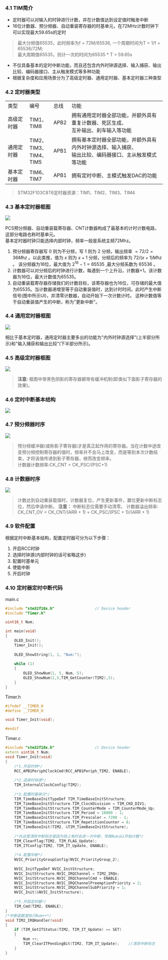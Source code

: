 ### 4.1 TIM简介  
- 定时器可以对输入的时钟进行计数，并在计数值达到设定值时触发中断  
- 16位计数器、预分频器、自动重装寄存器的时基单元，在72MHz计数时钟下可以实现最大59.65s的定时
>最大分频值65535，此时频率为f = 72M/65536, 一个周期时间为T = 1/f = 65536/72M;  
>最大周期值65535，则计一次的时间为65535 * T = 59.65s
- 不仅具备基本的定时中断功能，而且还包含内外时钟源选择、输入捕获、输出比较、编码器接口、主从触发模式等多种功能
- 根据复杂度和应用场景分为了高级定时器、通用定时器、基本定时器三种类型

### 4.2 定时器类型  

<table>
  <tbody>
    <tr>
      <td>类型</td>
      <td>编号</td>
      <td>总线</td>
      <td>功能</td>
    </tr>
    <tr>
      <td>高级定时器</td>
      <td>TIM1、TIM8</td>
      <td>APB2</td>
      <td>拥有通用定时器全部功能，并额外具有重复计数器、死区生成、<br>互补输出、刹车输入等功能</td>
    </tr>
    <tr>
      <td>通用定时器</td>
      <td>TIM2、TIM3、<br>TIM4、TIM5<br></td>
      <td>APB1</td>
      <td>拥有基本定时器全部功能，并额外具有内外时钟源选择、输入捕获、<br>输出比较、编码器接口、主从触发模式等功能</td>
    </tr>
    <tr>
      <td>基本定时器</td>
      <td>TIM6、TIM7<br></td>
      <td>APB1</td>
      <td>拥有定时中断、主模式触发DAC的功能</td>
    </tr>
  </tbody>
  <colgroup>
    <col style="width: 13.8889%;">
    <col style="width: 15.2222%;">
    <col style="width: 10.8889%;">
    <col style="width: 60%;">
  </colgroup>
</table>

>STM32F103C8T6定时器资源：TIM1、TIM2、TIM3、TIM4

### 4.3 基本定时器框图  
<div><img src = "./images/基本定时器框图.png"></div>  

PCS预分频器、自动重装载寄存器、CNT计数器构成了最基本的计时计数电路，这部分电路也称时基单元。  
基本定时器时钟只能选择内部时钟，频率一般是系统主频72Mhz。  
1. 预分频器寄存器写 $0$ 则为不分频，写 $1$ 则为 $2$ 分频，输出频率 $= 72/2 = 36Mhz$ 。以此类推，值为 $x$ 则为 $x+1$ 分频，分频后的频率为 $72/(x+1)Mhz$ 。
该分频器为16位，最大值为 ${2}^ {16}-1=65535$ ,最大分频系数为 $65536$ 。
2. 计数器可以对分频后的时钟进行计数，每遇到一个上升沿，计数器+1。该计数器为16位，最大计数值为65535。
3. 自动重装载寄存器存储我们的计数目标，该寄存器也为16位，可存储的最大值为65535。当计数器递增至等于自动重装值时，达到计时时间。此时产生中断信号(图中所示UI)，并清零计数器，自动开始下一次计数计时。
   这种计数值等于自动重装值产生的中断，称为"更新中断"。

### 4.4 通用定时器框图  
<div><img src = "./images/通用定时器框图.png"></div>  

相比于基本定时器，通用定时器主要多出的功能为"内外时钟源选择"(上半部分所示)和"输入捕获和输出比较"(下半部分所示)。  

### 4.5 高级定时器框图  
<div><img src = "./images/高级定时器框图.png"></div>  

> **注意:** 框图中带黑色阴影的寄存器都带有缓冲机制(即类似下面影子寄存器的效果)。

### 4.6 定时中断基本结构  
<div><img src = "./images/定时中断基本结构.png"></div>  

### 4.7 预分频器时序  
<div><img src = "./images/预分频器时序.png"></div>  

>预分频缓冲器(或称影子寄存器)才是真正起作用的寄存器。当在计数中途改变预分频控制寄存器的值时，频率并不会马上改变，而是等到本次计数结束，才将该值传递到影子寄存器，继而改变频率。  
>计数器计数频率:CK_CNT = CK_PSC/(PSC+1)

### 4.8 计数器时序  
<div><img src = "./images/计数器时序.png"></div>  

>计数达到自动重装载值时，计数器复位，产生更新事件，置位更新中断标志位，然后申请中断。
> **注意：** 中断标志位需要手动清零。
>计数器溢出频率: CK_CNT_OV = CK_CNT/(ARR + 1) = CK_PSC/(PSC + 1)/(ARR + 1)

### 4.9 软件配置  

根据定时中断基本结构，配置定时器可分为以下步骤：  
1. 开启RCC时钟
2. 选择时钟源(内部时钟的话可省略这步)
3. 配置时基单元
4. 使能中断
5. 开启时钟

### 4.10 定时器定时中断代码  
main.c  
```cpp
#include "stm32f10x.h"                  // Device header
#include "Timer.h"

uint16_t Num;

int main(void)
{
    OLED_Init();
    Timer_Init();
    
    OLED_ShowString(1, 1, "Num:");
    
    while (1)
    {
        OLED_ShowNum(1, 5, Num, 5);
        OLED_ShowNum(2,5,TIM_GetCounter(TIM2),5);
    }
}
```
Timer.h  
```cpp
#ifndef __TIMER_H
#define __TIMER_H

void Timer_Init(void);

#endif
```
Timer.c  
```cpp
#include "stm32f10x.h"                  // Device header
extern uint16_t Num;
void Timer_Init(void)
{
    /*1.开启时钟*/
    RCC_APB1PeriphClockCmd(RCC_APB1Periph_TIM2, ENABLE);
    
    /*2.选择时钟源*/
    TIM_InternalClockConfig(TIM2);
    
    /*3.配置时基单元*/
    TIM_TimeBaseInitTypeDef TIM_TimeBaseInitStructure;
    TIM_TimeBaseInitStructure.TIM_ClockDivision = TIM_CKD_DIV1;
    TIM_TimeBaseInitStructure.TIM_CounterMode = TIM_CounterMode_Up;
    TIM_TimeBaseInitStructure.TIM_Period = 10000 - 1;
    TIM_TimeBaseInitStructure.TIM_Prescaler = 7200 - 1;
    TIM_TimeBaseInitStructure.TIM_RepetitionCounter = 0;
    TIM_TimeBaseInit(TIM2, &TIM_TimeBaseInitStructure);
    
    /*在这里清除中断标志是因为刚上电时会进一次中断，导致Num从1开始计数*/
    TIM_ClearFlag(TIM2, TIM_FLAG_Update);
    TIM_ITConfig(TIM2, TIM_IT_Update, ENABLE);
    
    /*4.配置中断*/
    NVIC_PriorityGroupConfig(NVIC_PriorityGroup_2);
    
    NVIC_InitTypeDef NVIC_InitStructure;
    NVIC_InitStructure.NVIC_IRQChannel = TIM2_IRQn;
    NVIC_InitStructure.NVIC_IRQChannelCmd = ENABLE;
    NVIC_InitStructure.NVIC_IRQChannelPreemptionPriority = 2;
    NVIC_InitStructure.NVIC_IRQChannelSubPriority = 1;
    NVIC_Init(&NVIC_InitStructure);
    
    /*5.开启定时器*/
    TIM_Cmd(TIM2, ENABLE);
}
/*中断函数里执行Num++*/
void TIM2_IRQHandler(void)
{
    if (TIM_GetITStatus(TIM2, TIM_IT_Update) == SET)
    {
        Num ++;
        TIM_ClearITPendingBit(TIM2, TIM_IT_Update);    //清除中断标志
    }
}
```
